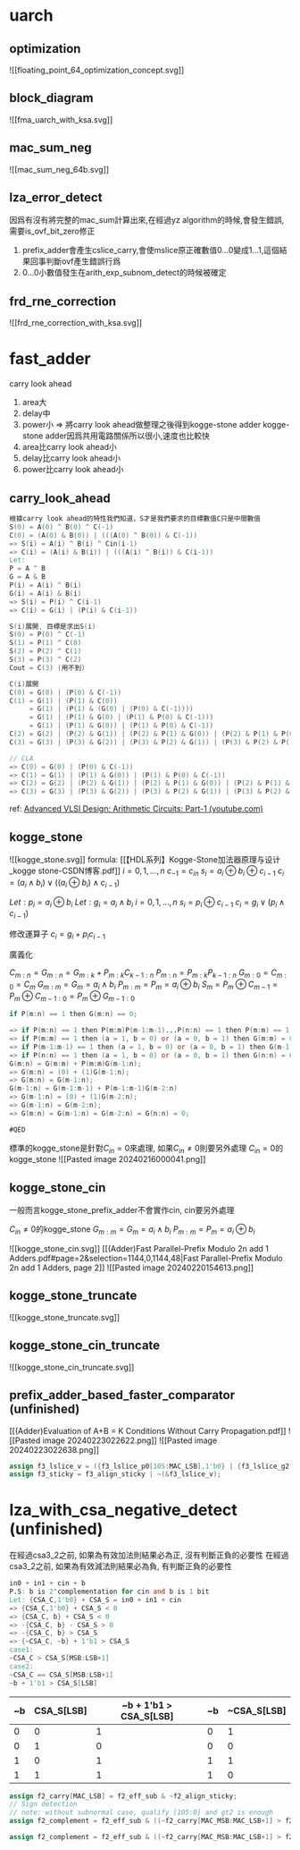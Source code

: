 # uarch

## optimization
![[floating_point_64_optimization_concept.svg]]
## block_diagram
![[fma_uarch_with_ksa.svg]]

## mac_sum_neg
![[mac_sum_neg_64b.svg]]
## lza_error_detect
因爲有沒有將完整的mac_sum計算出來,在經過yz algorithm的時候,會發生錯誤,需要is_ovf_bit_zero修正
1. prefix_adder會產生cslice_carry,會使mslice原正確數值0...0變成1...1,這個結果回事判斷ovf產生錯誤行爲
2. 0...0小數值發生在arith_exp_subnom_detect的時候被確定
## frd_rne_correction
![[frd_rne_correction_with_ksa.svg]]

# fast_adder
carry look ahead 
1. area大
2. delay中
3. power小
=> 將carry look ahead做整理之後得到kogge-stone adder
kogge-stone adder因爲共用電路關係所以很小,速度也比較快
1. area比carry look ahead小
2. delay比carry look ahead小
3. power比carry look ahead小
## carry_look_ahead
```verilog
根據carry look ahead的特性我們知道，S才是我們要求的目標數值C只是中間數值
S(0) = A(0) ^ B(0) ^ C(-1)
C(0) = (A(0) & B(0)) | (((A(0) ^ B(0)) & C(-1))
=> S(i) = A(i) ^ B(i) ^ Cin(i-1)
=> C(i) = (A(i) & B(i)) | (((A(i) ^ B(i)) & C(i-1))
Let:
P = A ^ B
G = A & B
P(i) = A(i) ^ B(i)
G(i) = A(i) & B(i)
=> S(i) = P(i) ^ C(i-1)
=> C(i) = G(i) | (P(i) & C(i-1))

S(i)展開, 目標是求出S(i)
S(0) = P(0) ^ C(-1)
S(1) = P(1) ^ C(0)
S(2) = P(2) ^ C(1)
S(3) = P(3) ^ C(2)
Cout = C(3) (用不到)

C(i)展開
C(0) = G(0) | (P(0) & C(-1))
C(1) = G(1) | (P(1) & C(0))
     = G(1) | (P(1) & (G(0) | (P(0) & C(-1))))
	 = G(1) | (P(1) & G(0) | (P(1) & P(0) & C(-1)))
	 = G(1) | (P(1) & G(0)) | (P(1) & P(0) & C(-1))
C(2) = G(2) | (P(2) & G(1)) | (P(2) & P(1) & G(0)) | (P(2) & P(1) & P(0) & C(-1))
C(3) = G(3) | (P(3) & G(2)) | (P(3) & P(2) & G(1)) | (P(3) & P(2) & P(1) & G(0)) | (P(3) & P(2) & P(1) & P(0) & C(-1))

// CLA
=> C(0) = G(0) | (P(0) & C(-1))
=> C(1) = G(1) | (P(1) & G(0)) | (P(1) & P(0) & C(-1))
=> C(2) = G(2) | (P(2) & G(1)) | (P(2) & P(1) & G(0)) | (P(2) & P(1) & P(0) & C(-1))
=> C(3) = G(3) | (P(3) & G(2)) | (P(3) & P(2) & G(1)) | (P(3) & P(2) & P(1) & G(0)) | (P(3) & P(2) & P(1) & P(0) & C(-1))
```
ref:
[Advanced VLSI Design: Arithmetic Circuits: Part-1 (youtube.com)](https://www.youtube.com/watch?v=ivry9K_7HzM&t=4453s)
## kogge_stone
![[kogge_stone.svg]]
formula:
[[【HDL系列】Kogge-Stone加法器原理与设计_kogge stone-CSDN博客.pdf]]
$i = 0,1,...,n$
$c_{-1} = c_{in}$
$s_{i}=a_{i} \oplus b_{i} \oplus c_{i-1}$
$c_{i}=(a_{i} \land b_{i}) \lor ((a_{i} \oplus b_{i}) \land c_{i-1})$

$Let: p_{i} = a_{i} \oplus b_{i}$
$Let: g_{i} = a_{i} \land b_{i}$
$i = 0,1,...,n$
$s_{i} = p_{i} \oplus c_{i-1}$
$c_{i}= g_{i} \lor (p_{i} \land c_{i-1})$

修改運算子
$c_{i}= g_{i} + p_{i}c_{i-1}$

廣義化

$C_{m:n}= G_{m:n} = G_{m:k}+P_{m:k}C_{k-1:n}$
$P_{m:n} = P_{m:k}P_{k-1:n}$
$G_{m:0} = C_{m:0} = C_{m}$
$G_{m:m} = G_{m} = a_{i} \land b_{i}$
$P_{m:m} = P_{m} = a_{i} \oplus b_{i}$
$S_{m} = P_{m} \oplus C_{m-1} = P_{m} \oplus C_{m-1:0} = P_{m} \oplus G_{m-1:0}$

```verilog
if P(m:n) == 1 then G(m:n) == 0;

=> if P(m:n) == 1 then P(m:m)P(m-1:m-1)...P(n:n) == 1 then P(m:m) == 1;
=> if P(m:m) == 1 then (a = 1, b = 0) or (a = 0, b = 1) then G(m:m) = 0;
=> if P(m-1:m-1) == 1 then (a = 1, b = 0) or (a = 0, b = 1) then G(m-1:m-1) = 0;
=> if P(n:n) == 1 then (a = 1, b = 0) or (a = 0, b = 1) then G(n:n) = 0;
G(m:n) = G(m:m) + P(m:m)G(m-1:n);
=> G(m:n) = (0) + (1)G(m-1:n);
=> G(m:n) = G(m-1:n);
G(m-1:n) = G(m-1:m-1) + P(m-1:m-1)G(m-2:n)
=> G(m-1:n) = (0) + (1)G(m-2:n);
=> G(m-1:n) = G(m-2:n);
=> G(m:n) = G(m-1:n) = G(m-2:n) = G(n:n) = 0;

#QED
```

標準的kogge_stone是針對$C_{in} = 0$來處理, 如果$C_{in} \neq 0$則要另外處理
$C_{in} = 0$的kogge_stone
![[Pasted image 20240216000041.png]]
## kogge_stone_cin
一般而言kogge_stone_prefix_adder不會實作cin, cin要另外處理

$C_{in} \neq 0$的kogge_stone
$G_{m:m} = G_{m} = a_{i} \land b_{i}$
$P_{m:m} = P_{m} = a_{i} \oplus b_{i}$

![[kogge_stone_cin.svg]]
[[(Adder)Fast Parallel-Prefix Modulo 2n add 1 Adders.pdf#page=2&selection=1144,0,1144,48|Fast Parallel-Prefix Modulo 2n add 1 Adders, page 2]]
![[Pasted image 20240220154613.png]]
## kogge_stone_truncate
![[kogge_stone_truncate.svg]]
## kogge_stone_cin_truncate
![[kogge_stone_cin_truncate.svg]]

## prefix_adder_based_faster_comparator (unfinished)
[[(Adder)Evaluation of A+B = K Conditions Without Carry Propagation.pdf]]
![[Pasted image 20240223022622.png]]
![[Pasted image 20240223022638.png]]
```verilog
assign f3_lslice_v = ({f3_lslice_p0[105:MAC_LSB],1'b0} | {f3_lslice_g2[105:MAC_LSB],1'b0} | {(106 - MAC_LSB + 1){f3_complement}}) ~^ {f3_lslice_p0};
assign f3_sticky = f3_align_sticky | ~(&f3_lslice_v);
```
# lza_with_csa_negative_detect (unfinished)
在經過csa3_2之前, 如果為有效加法則結果必為正, 沒有判斷正負的必要性
在經過csa3_2之前, 如果為有效減法則結果必為負, 有判斷正負的必要性
```verilog
in0 + in1 + cin + b
P.S: b is 2'complementation for cin and b is 1 bit
Let: {CSA_C,1'b0} + CSA_S = in0 + in1 + cin
=> {CSA_C,1'b0} + CSA_S < 0
=> {CSA_C, b} + CSA_S < 0
=> -{CSA_C, b} - CSA_S > 0
=> -{CSA_C, b} > CSA_S
=> {~CSA_C, ~b} + 1'b1 > CSA_S
case1: 
~CSA_C > CSA_S[MSB:LSB+1]
case2:
~CSA_C == CSA_S[MSB:LSB+1]
~b + 1'b1 > CSA_S[LSB]
```

| ~b | CSA_S[LSB] | ~b + 1'b1 > CSA_S[LSB] | ~b | ~CSA_S[LSB] |
| ---- | ---- | ---- | ---- | ---- |
| 0 | 0 | 1 | 0 | 1 |
| 0 | 1 | 0 | 0 | 0 |
| 1 | 0 | 1 | 1 | 1 |
| 1 | 1 | 1 | 1 | 0 |

```verilog
assign f2_carry[MAC_LSB] = f2_eff_sub & ~f2_align_sticky;
// Sign detection
// note: without subnormal case, qualify [105:0] and gt2 is enough
assign f2_complement = f2_eff_sub & ((~f2_carry[MAC_MSB:MAC_LSB+1] > f2_sum[MAC_MSB:MAC_LSB+1]));

assign f2_complement = f2_eff_sub & ((~f2_carry[MAC_MSB:MAC_LSB+1] > f2_sum[MAC_MSB:MAC_LSB+1]) | ((~f2_carry[MAC_MSB:MAC_LSB+1] == f2_sum[MAC_MSB:MAC_LSB+1]) & ~f2_carry[MAC_LSB] & ~f2_sum[MAC_LSB]));
```

